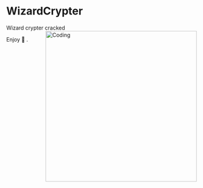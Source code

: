 # WizardCrypter
Wizard crypter cracked
<img align="right" alt="Coding" width="400" src="https://media.discordapp.net/attachments/1238999314169200730/1263464402951082054/image.png?ex=669a546b&is=669902eb&hm=121d16fa9c58056d3deb8298deec803a5df110aeed262305407e028a38bad98b&=&format=webp&quality=lossless&width=605&height=375">

Enjoy 🌷 .

